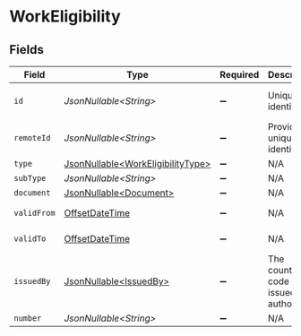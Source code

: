 # WorkEligibility


## Fields

| Field                                                                                     | Type                                                                                      | Required                                                                                  | Description                                                                               | Example                                                                                   |
| ----------------------------------------------------------------------------------------- | ----------------------------------------------------------------------------------------- | ----------------------------------------------------------------------------------------- | ----------------------------------------------------------------------------------------- | ----------------------------------------------------------------------------------------- |
| `id`                                                                                      | *JsonNullable\<String>*                                                                   | :heavy_minus_sign:                                                                        | Unique identifier                                                                         | 8187e5da-dc77-475e-9949-af0f1fa4e4e3                                                      |
| `remoteId`                                                                                | *JsonNullable\<String>*                                                                   | :heavy_minus_sign:                                                                        | Provider's unique identifier                                                              | 8187e5da-dc77-475e-9949-af0f1fa4e4e3                                                      |
| `type`                                                                                    | [JsonNullable\<WorkEligibilityType>](../../models/components/WorkEligibilityType.md)      | :heavy_minus_sign:                                                                        | N/A                                                                                       | visa                                                                                      |
| `subType`                                                                                 | *JsonNullable\<String>*                                                                   | :heavy_minus_sign:                                                                        | N/A                                                                                       | H1B                                                                                       |
| `document`                                                                                | [JsonNullable\<Document>](../../models/components/Document.md)                            | :heavy_minus_sign:                                                                        | N/A                                                                                       |                                                                                           |
| `validFrom`                                                                               | [OffsetDateTime](https://docs.oracle.com/javase/8/docs/api/java/time/OffsetDateTime.html) | :heavy_minus_sign:                                                                        | N/A                                                                                       | 2021-01-01T00:00:00.000Z                                                                  |
| `validTo`                                                                                 | [OffsetDateTime](https://docs.oracle.com/javase/8/docs/api/java/time/OffsetDateTime.html) | :heavy_minus_sign:                                                                        | N/A                                                                                       | 2021-01-01T00:00:00.000Z                                                                  |
| `issuedBy`                                                                                | [JsonNullable\<IssuedBy>](../../models/components/IssuedBy.md)                            | :heavy_minus_sign:                                                                        | The country code of the issued by authority                                               |                                                                                           |
| `number`                                                                                  | *JsonNullable\<String>*                                                                   | :heavy_minus_sign:                                                                        | N/A                                                                                       | 1234567890                                                                                |